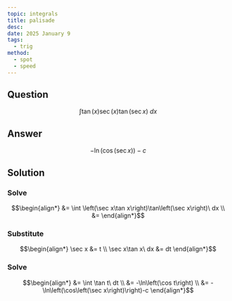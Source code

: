 ```yaml
---
topic: integrals
title: palisade
desc: 
date: 2025 January 9
tags:
  - trig
method:
  - spot
  - speed
---
```



## Question
```math
\int \tan\left(x\right)\sec\left(x\right)\tan\left(\sec x\right)\ dx
```


## Answer
```math
-\ln\left(\cos\left(\sec x\right)\right)-c
```


## Solution

### Solve
```math
\begin{align*}
  &= \int \left(\sec x\tan x\right)\tan\left(\sec x\right)\ dx
  \\ &= 
\end{align*}
```

### Substitute
```math
\begin{align*}
  \sec x &= t
  \\ \sec x\tan x\ dx &= dt
\end{align*}
```

### Solve
```math
\begin{align*}
  &= \int \tan t\ dt
  \\ &= -\ln\left(\cos t\right)
  \\ &= -\ln\left(\cos\left(\sec x\right)\right)-c
\end{align*}
```

